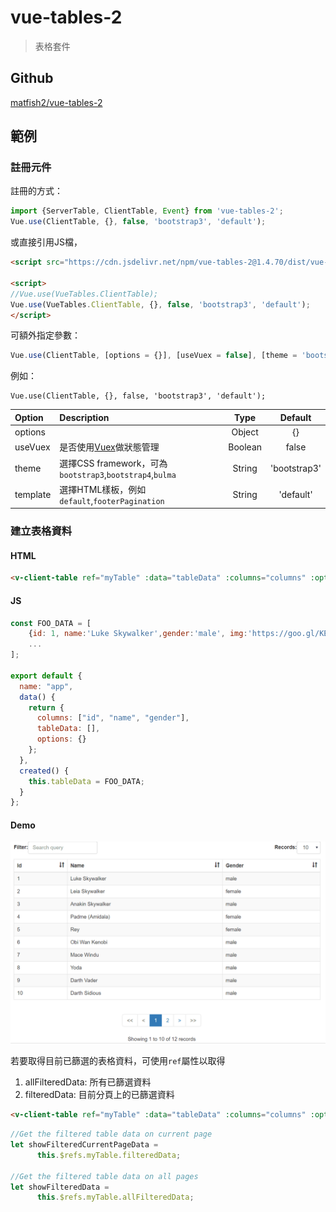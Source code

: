 # vue-tables-2

> 表格套件

## Github

[matfish2/vue-tables-2](https://github.com/matfish2/vue-tables-2)


## 範例

### 註冊元件


註冊的方式：

```javascript
import {ServerTable, ClientTable, Event} from 'vue-tables-2';
Vue.use(ClientTable, {}, false, 'bootstrap3', 'default');
```

或直接引用JS檔，

```html
<script src="https://cdn.jsdelivr.net/npm/vue-tables-2@1.4.70/dist/vue-tables-2.min.js"></script>

<script>
//Vue.use(VueTables.ClientTable);
Vue.use(VueTables.ClientTable, {}, false, 'bootstrap3', 'default');
</script>
```


可額外指定參數：

```javascript
Vue.use(ClientTable, [options = {}], [useVuex = false], [theme = 'bootstrap3'], [template = 'default']);
```

例如：
```
Vue.use(ClientTable, {}, false, 'bootstrap3', 'default');
```

| Option | Description | Type | Default |
|:-------|:------------|:----:|:-------:|
| options  | | Object | {} |
| useVuex  | 是否使用[Vuex](https://vuex.vuejs.org/)做狀態管理 | Boolean | false |
| theme    | 選擇CSS framework，可為`bootstrap3`,`bootstrap4`,`bulma` | String | 'bootstrap3' |
| template | 選擇HTML樣板，例如`default`,`footerPagination`  | String | 'default' |


### 建立表格資料

#### HTML

```html
<v-client-table ref="myTable" :data="tableData" :columns="columns" :options="options"></v-client-table>
```


#### JS

```javascript
const FOO_DATA = [
    {id: 1, name:'Luke Skywalker',gender:'male', img:'https://goo.gl/KEUxHN'},
    ...
];

export default {
  name: "app",
  data() {
    return {
      columns: ["id", "name", "gender"],
      tableData: [],
      options: {}
    };
  },
  created() {
    this.tableData = FOO_DATA;
  }
};
```

#### Demo

![](assets/demo1.gif)


若要取得目前已篩選的表格資料，可使用`ref`屬性以取得

1. allFilteredData: 所有已篩選資料 
2. filteredData: 目前分頁上的已篩選資料

```html
<v-client-table ref="myTable" :data="tableData" :columns="columns" :options="options"></v-client-table>
```

```javascript
//Get the filtered table data on current page
let showFilteredCurrentPageData =
      this.$refs.myTable.filteredData;

//Get the filtered table data on all pages
let showFilteredData = 
      this.$refs.myTable.allFilteredData;
```


